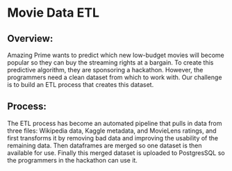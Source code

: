 # Movie Data ETL

## Overview:
Amazing Prime wants to predict which new low-budget movies will become popular so they can buy the streaming rights at a bargain. To create this predictive algorithm, they are sponsoring a hackathon. However, the programmers need a clean dataset from which to work with. Our challenge is to build an ETL process that creates this dataset.
## Process:
The ETL process has become an automated pipeline that pulls in data from three files: Wikipedia data, Kaggle metadata, and MovieLens ratings, and first transforms it by removing bad data and improving the usability of the remaining data. Then dataframes are merged so one dataset is then available for use. Finally this merged dataset is uploaded to PostgresSQL so the programmers in the hackathon can use it.